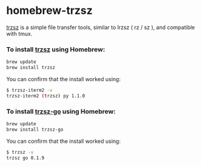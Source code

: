 # homebrew-trzsz

[trzsz](https://trzsz.github.io/) is a simple file transfer tools, similar to lrzsz ( rz / sz ), and compatible with tmux.


### To install [trzsz](https://github.com/trzsz/trzsz) using Homebrew:
```sh
brew update
brew install trzsz
```

You can confirm that the install worked using:
```sh
$ trzsz-iterm2 -v
trzsz-iterm2 (trzsz) py 1.1.0
```

### To install [trzsz-go](https://github.com/trzsz/trzsz-go) using Homebrew:
```sh
brew update
brew install trzsz-go
```

You can confirm that the install worked using:
```sh
$ trzsz -v
trzsz go 0.1.9
```
